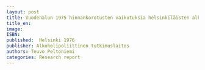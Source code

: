 ```yaml
---
layout: post
title: Vuodenalun 1975 hinnankorotusten vaikutuksia helsinkiläisten alkoholinkäyttöön. Alkoholipoliittisen tutkimuslaitoksen tutkimusseloste 104/1976. (32 s. + liitteitä)
title_en:  
image: 
ISBN: 
published:  Helsinki 1976 
publisher: Alkoholipoliittinen tutkimuslaitos
authors: Teuvo Peltoniemi
categories: Research report
---
```

